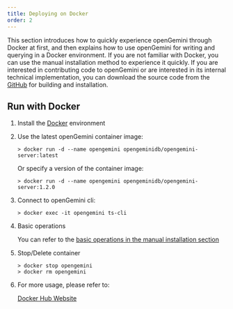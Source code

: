 ```yaml
---
title: Deploying on Docker
order: 2
---
```


This section introduces how to quickly experience openGemini through Docker at first, and then explains how to use openGemini for writing and querying in a Docker environment. If you are not familiar with Docker, you can use the manual installation method to experience it quickly. If you are interested in contributing code to openGemini or are interested in its internal technical implementation, you can download the source code from the [GitHub](https://github.com/openGemini) for building and installation.

## Run with Docker

1. Install the [Docker](https://www.docker.com/products/docker-desktop/) environment

2. Use the latest openGemini container image:

   ```shell
   > docker run -d --name opengemini opengeminidb/opengemini-server:latest
   ```

   Or specify a version of the container image:

   ```shell
   > docker run -d --name opengemini opengeminidb/opengemini-server:1.2.0
   ```

3. Connect to openGemini cli:

   ```shell
   > docker exec -it opengemini ts-cli
   ```

4. Basic operations

   You can refer to the [basic operations in the manual installation section](./get_started.md#basic-operations)

5. Stop/Delete container

   ```shell
   > docker stop opengemini
   > docker rm opengemini
   ```

6. For more usage, please refer to:

   [Docker Hub Website](https://hub.docker.com/r/opengeminidb/opengemini-server)
